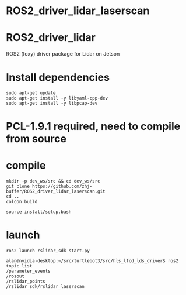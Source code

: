 # ROS2_driver_lidar_laserscan

# ROS2_driver_lidar
ROS2 (foxy) driver package for Lidar on Jetson


# Install dependencies
```
sudo apt-get update
sudo apt-get install -y libyaml-cpp-dev
sudo apt-get install -y libpcap-dev
```
# PCL-1.9.1 required, need to compile from source

# compile
``` 
mkdir -p dev_ws/src && cd dev_ws/src
git clone https://github.com/zhj-buffer/ROS2_driver_lidar_laserscan.git
cd ..
colcon build

source install/setup.bash
```

# launch
```
ros2 launch rslidar_sdk start.py
```

```
alan@nvidia-desktop:~/src/turtlebot3/src/hls_lfcd_lds_driver$ ros2 topic list 
/parameter_events 
/rosout
/rslidar_points
/rslidar_sdk/rslidar_laserscan
```
